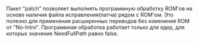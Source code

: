 Пакет "patch" позволяет выполнять программную обработку ROM'ов на основе наличия файла исправления(патча) рядом с ROM'ом. Это полезно для применения расширенных переводов без изменения ROM от "No-Intro". Программная обработка работает только для ядер, для которых значение NeedFullPath равно false.